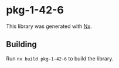 # pkg-1-42-6

This library was generated with [Nx](https://nx.dev).

## Building

Run `nx build pkg-1-42-6` to build the library.
